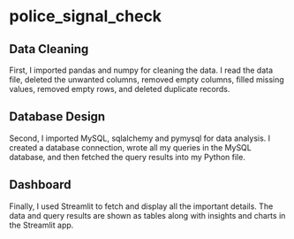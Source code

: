 # police_signal_check
## Data Cleaning
First, I imported pandas and numpy for cleaning the data.
I read the data file, deleted the unwanted columns, removed empty columns, filled missing values, removed empty rows, and deleted duplicate records.

## Database Design
Second, I imported MySQL, sqlalchemy and  pymysql for data analysis.
I created a database connection, wrote all my queries in the MySQL database, and then fetched the query results into my Python file.

## Dashboard
Finally, I used Streamlit to fetch and display all the important details.
The data and query results are shown as tables along with insights and charts in the Streamlit app.
